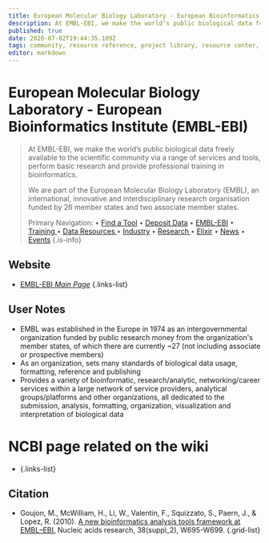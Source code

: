 ```yaml
---
title: European Molecular Biology Laboratory - European Bioinformatics Institute (EMBL-EBI)
description: At EMBL-EBI, we make the world’s public biological data freely available to the scientific community via a range of services and tools, perform basic research and provide professional training in bioinformatics. 
published: true
date: 2020-07-02T19:44:35.109Z
tags: community, resource reference, project library, resource center, bioinformatics, organization
editor: markdown
---
```


# European Molecular Biology Laboratory - European Bioinformatics Institute (EMBL-EBI)

> At EMBL-EBI, we make the world’s public biological data freely available to the scientific community via a range of services and tools, perform basic research and provide professional training in bioinformatics. 
>
> We are part of the European Molecular Biology Laboratory (EMBL), an international, innovative and interdisciplinary research organisation funded by 26 member states and two associate member states.
>
> Primary Navigation:
> • [Find a Tool](https://www.ebi.ac.uk/services/)
> • [Deposit Data](https://www.ebi.ac.uk/submission/)
> • [EMBL-EBI](https://www.ebi.ac.uk/about/our-impact)
> • [Training ](https://www.ebi.ac.uk/training)
> • [Data Resources ](https://www.ebi.ac.uk/services)
> • [Industry](https://www.ebi.ac.uk/industry)
> • [Research ](https://www.ebi.ac.uk/research)
> • [Elixir](https://www.elixir-europe.org/)
> • [News](https://www.ebi.ac.uk/about/news)
> • [Events](https://www.ebi.ac.uk/about/events)
{.is-info}

## Website

- [EMBL-EBI *Main Page*](https://www.ebi.ac.uk/)
{.links-list}

## User Notes

- EMBL was established in the Europe in 1974 as an intergovernmental organization funded by public research money from the organization's member states, of which there are currently ~27 (not including associate or prospective members)
- As an organization, sets many standards of biological data usage, formatting, reference and publishing
- Provides a variety of bioinformatic, research/analytic, networking/career services within a large network of service providers, analytical groups/platforms and other organizations, all dedicated to the submission, analysis, formatting, organization, visualization and interpretation of biological data

# NCBI page related on the wiki

- []()
{.links-list}

## Citation

- Goujon, M., McWilliam, H., Li, W., Valentin, F., Squizzato, S., Paern, J., & Lopez, R. (2010). [A new bioinformatics analysis tools framework at EMBL–EBI.](https://academic.oup.com/nar/article/38/suppl_2/W695/1097251) Nucleic acids research, 38(suppl_2), W695-W699.
{.grid-list}